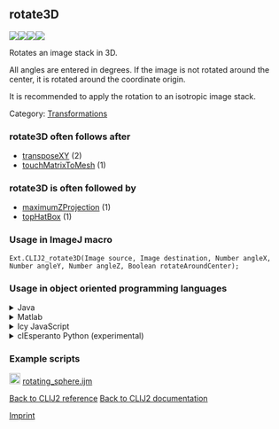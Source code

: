 ## rotate3D
<img src="images/mini_clij1_logo.png"/><img src="images/mini_clij2_logo.png"/><img src="images/mini_clijx_logo.png"/><img src="images/mini_cle_logo.png"/>

Rotates an image stack in 3D. 

All angles are entered in degrees. If the image is not rotated around 
the center, it is rotated around the coordinate origin.

It is recommended to apply the rotation to an isotropic image stack.

Category: [Transformations](https://clij.github.io/clij2-docs/reference__transform)

### rotate3D often follows after
* <a href="reference_transposeXY">transposeXY</a> (2)
* <a href="reference_touchMatrixToMesh">touchMatrixToMesh</a> (1)


### rotate3D is often followed by
* <a href="reference_maximumZProjection">maximumZProjection</a> (1)
* <a href="reference_topHatBox">topHatBox</a> (1)


### Usage in ImageJ macro
```
Ext.CLIJ2_rotate3D(Image source, Image destination, Number angleX, Number angleY, Number angleZ, Boolean rotateAroundCenter);
```


### Usage in object oriented programming languages



<details>

<summary>
Java
</summary>
<pre class="highlight">// init CLIJ and GPU
import net.haesleinhuepf.clij2.CLIJ2;
import net.haesleinhuepf.clij.clearcl.ClearCLBuffer;
CLIJ2 clij2 = CLIJ2.getInstance();

// get input parameters
ClearCLBuffer source = clij2.push(sourceImagePlus);
destination = clij2.create(source);
float angleX = 1.0;
float angleY = 2.0;
float angleZ = 3.0;
boolean rotateAroundCenter = true;
</pre>

<pre class="highlight">
// Execute operation on GPU
clij2.rotate3D(source, destination, angleX, angleY, angleZ, rotateAroundCenter);
</pre>

<pre class="highlight">
// show result
destinationImagePlus = clij2.pull(destination);
destinationImagePlus.show();

// cleanup memory on GPU
clij2.release(source);
clij2.release(destination);
</pre>

</details>



<details>

<summary>
Matlab
</summary>
<pre class="highlight">% init CLIJ and GPU
clij2 = init_clatlab();

% get input parameters
source = clij2.pushMat(source_matrix);
destination = clij2.create(source);
angleX = 1.0;
angleY = 2.0;
angleZ = 3.0;
rotateAroundCenter = true;
</pre>

<pre class="highlight">
% Execute operation on GPU
clij2.rotate3D(source, destination, angleX, angleY, angleZ, rotateAroundCenter);
</pre>

<pre class="highlight">
% show result
destination = clij2.pullMat(destination)

% cleanup memory on GPU
clij2.release(source);
clij2.release(destination);
</pre>

</details>



<details>

<summary>
Icy JavaScript
</summary>
<pre class="highlight">// init CLIJ and GPU
importClass(net.haesleinhuepf.clicy.CLICY);
importClass(Packages.icy.main.Icy);

clij2 = CLICY.getInstance();

// get input parameters
source_sequence = getSequence();
source = clij2.pushSequence(source_sequence);
destination = clij2.create(source);
angleX = 1.0;
angleY = 2.0;
angleZ = 3.0;
rotateAroundCenter = true;
</pre>

<pre class="highlight">
// Execute operation on GPU
clij2.rotate3D(source, destination, angleX, angleY, angleZ, rotateAroundCenter);
</pre>

<pre class="highlight">
// show result
destination_sequence = clij2.pullSequence(destination)
Icy.addSequence(destination_sequence);
// cleanup memory on GPU
clij2.release(source);
clij2.release(destination);
</pre>

</details>



<details>

<summary>
clEsperanto Python (experimental)
</summary>
<pre class="highlight">import pyclesperanto_prototype as cle

cle.rotate(source, destination, angleX, angleY, angleZ, rotateAroundCenter)

</pre>



</details>





### Example scripts
<a href="https://github.com/clij/clij2-docs/blob/master/src/main/macro/rotating_sphere.ijm"><img src="images/language_macro.png" height="20"/></a> [rotating_sphere.ijm](https://github.com/clij/clij2-docs/blob/master/src/main/macro/rotating_sphere.ijm)  


[Back to CLIJ2 reference](https://clij.github.io/clij2-docs/reference)
[Back to CLIJ2 documentation](https://clij.github.io/clij2-docs)

[Imprint](https://clij.github.io/imprint)
